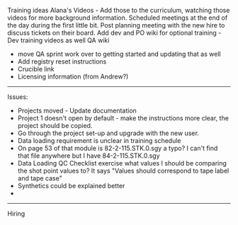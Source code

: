 Training ideas
Alana's Videos - Add those to the curriculum, watching those videos for more background information.
Scheduled meetings at the end of the day during the first little bit. Post planning meeting with the new hire to discuss tickets on their board.
Add dev and PO wiki for optional training - Dev training videos as well
QA wiki
- move QA sprint work over to getting started and updating that as well
- Add registry reset instructions
- Crucible link
- Licensing information (from Andrew?)

---
Issues:
- Projects moved - Update documentation
- Project 1 doesn't open by default - make the instructions more clear, the project should be copied.
- Go through the project set-up and upgrade with the new user.
- Data loading requirement is unclear in training schedule
- On page 53 of that module is 82-2-115.STK.0.sgy a typo? I can't find that file anywhere but I have 84-2-115.STK.0.sgy
- Data Loading QC Checklist exercise what values I should be comparing the shot point values to? It says "Values should correspond to tape label and tape case"
- Synthetics could be explained better
- 

---
Hiring


